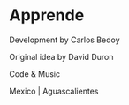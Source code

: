 Apprende
========

Development by Carlos Bedoy

Original idea by David Duron

Code & Music 

Mexico | Aguascalientes
